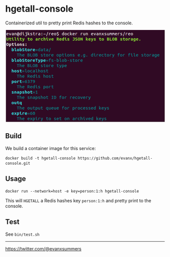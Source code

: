 
# hgetall-console

Containerized util to pretty print Redis hashes to the console.

<img src="https://raw.githubusercontent.com/evanx/scan-llen/master/docs/readme/main2.png"/>

## Build

We build a container image for this service:
```
docker build -t hgetall-console https://github.com/evanx/hgetall-console.git
```

## Usage

```
docker run --network=host -e key=person:1:h hgetall-console
```

This will `HGETALL` a Redis hashes key `person:1:h` and pretty print to the console.

## Test

See `bin/test.sh`

<hr>

https://twitter.com/@evanxsummers

